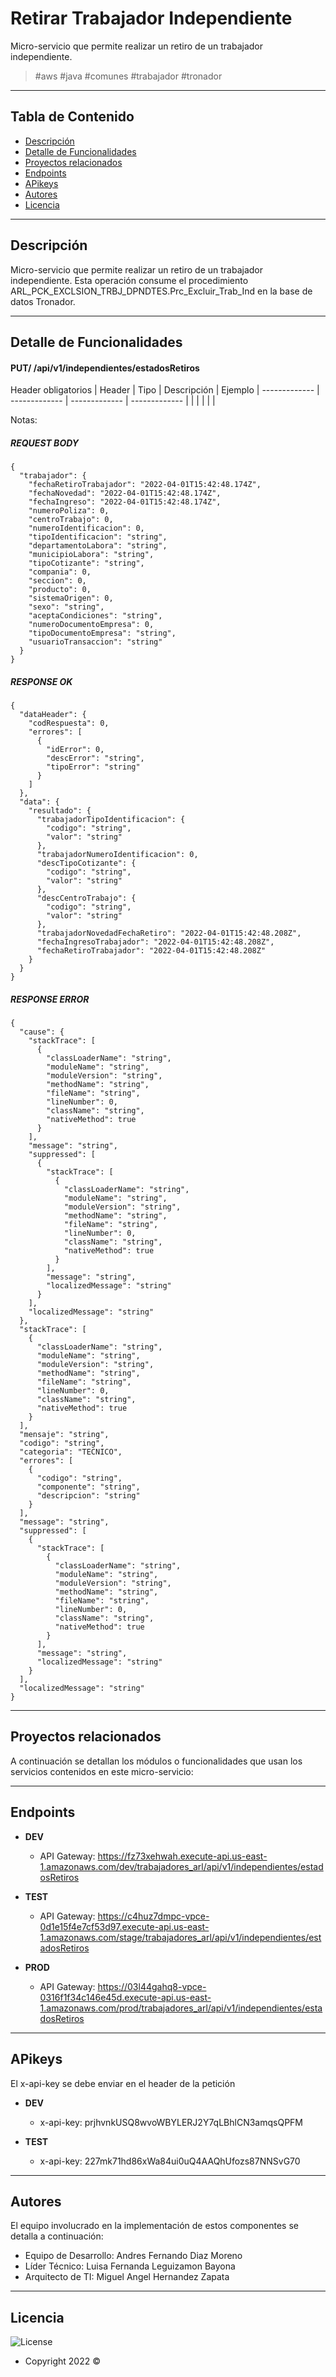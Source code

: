 # Retirar Trabajador Independiente

Micro-servicio que permite realizar un retiro de un trabajador independiente.

>  #aws #java #comunes #trabajador #tronador
---
## Tabla de Contenido

- [Descripción](#descripción)
- [Detalle de Funcionalidades](#detalle-de-funcionalidades)
- [Proyectos relacionados](#proyectos-relacionados)
- [Endpoints](#endpoints)
- [APikeys](#apikeys)
- [Autores](#autores)
- [Licencia](#licencia)
---

## Descripción

Micro-servicio que permite realizar un retiro de un trabajador independiente.
Esta operación consume el procedimiento ARL_PCK_EXCLSION_TRBJ_DPNDTES.Prc_Excluir_Trab_Ind en la base de datos Tronador.

---

## Detalle de Funcionalidades

#### PUT/ /api/v1/independientes/estadosRetiros

Header obligatorios
| Header | Tipo | Descripción | Ejemplo
| ------------- | ------------- | ------------- | ------------- |
|               |               |               |               |

Notas:

##### REQUEST BODY
```
{
  "trabajador": {
    "fechaRetiroTrabajador": "2022-04-01T15:42:48.174Z",
    "fechaNovedad": "2022-04-01T15:42:48.174Z",
    "fechaIngreso": "2022-04-01T15:42:48.174Z",
    "numeroPoliza": 0,
    "centroTrabajo": 0,
    "numeroIdentificacion": 0,
    "tipoIdentificacion": "string",
    "departamentoLabora": "string",
    "municipioLabora": "string",
    "tipoCotizante": "string",
    "compania": 0,
    "seccion": 0,
    "producto": 0,
    "sistemaOrigen": 0,
    "sexo": "string",
    "aceptaCondiciones": "string",
    "numeroDocumentoEmpresa": 0,
    "tipoDocumentoEmpresa": "string",
    "usuarioTransaccion": "string"
  }
}
```

##### RESPONSE OK
```
{
  "dataHeader": {
    "codRespuesta": 0,
    "errores": [
      {
        "idError": 0,
        "descError": "string",
        "tipoError": "string"
      }
    ]
  },
  "data": {
    "resultado": {
      "trabajadorTipoIdentificacion": {
        "codigo": "string",
        "valor": "string"
      },
      "trabajadorNumeroIdentificacion": 0,
      "descTipoCotizante": {
        "codigo": "string",
        "valor": "string"
      },
      "descCentroTrabajo": {
        "codigo": "string",
        "valor": "string"
      },
      "trabajadorNovedadFechaRetiro": "2022-04-01T15:42:48.208Z",
      "fechaIngresoTrabajador": "2022-04-01T15:42:48.208Z",
      "fechaRetiroTrabajador": "2022-04-01T15:42:48.208Z"
    }
  }
}
```

##### RESPONSE ERROR
```
{
  "cause": {
    "stackTrace": [
      {
        "classLoaderName": "string",
        "moduleName": "string",
        "moduleVersion": "string",
        "methodName": "string",
        "fileName": "string",
        "lineNumber": 0,
        "className": "string",
        "nativeMethod": true
      }
    ],
    "message": "string",
    "suppressed": [
      {
        "stackTrace": [
          {
            "classLoaderName": "string",
            "moduleName": "string",
            "moduleVersion": "string",
            "methodName": "string",
            "fileName": "string",
            "lineNumber": 0,
            "className": "string",
            "nativeMethod": true
          }
        ],
        "message": "string",
        "localizedMessage": "string"
      }
    ],
    "localizedMessage": "string"
  },
  "stackTrace": [
    {
      "classLoaderName": "string",
      "moduleName": "string",
      "moduleVersion": "string",
      "methodName": "string",
      "fileName": "string",
      "lineNumber": 0,
      "className": "string",
      "nativeMethod": true
    }
  ],
  "mensaje": "string",
  "codigo": "string",
  "categoria": "TECNICO",
  "errores": [
    {
      "codigo": "string",
      "componente": "string",
      "descripcion": "string"
    }
  ],
  "message": "string",
  "suppressed": [
    {
      "stackTrace": [
        {
          "classLoaderName": "string",
          "moduleName": "string",
          "moduleVersion": "string",
          "methodName": "string",
          "fileName": "string",
          "lineNumber": 0,
          "className": "string",
          "nativeMethod": true
        }
      ],
      "message": "string",
      "localizedMessage": "string"
    }
  ],
  "localizedMessage": "string"
}
```

---

## Proyectos relacionados

A continuación se detallan los módulos o funcionalidades que usan los servicios contenidos en este micro-servicio:


---
## Endpoints

- **DEV**
    - API Gateway: https://fz73xehwah.execute-api.us-east-1.amazonaws.com/dev/trabajadores_arl/api/v1/independientes/estadosRetiros

- **TEST**
    - API Gateway: https://c4huz7dmpc-vpce-0d1e15f4e7cf53d97.execute-api.us-east-1.amazonaws.com/stage/trabajadores_arl/api/v1/independientes/estadosRetiros

- **PROD**
    - API Gateway: https://03l44gahq8-vpce-0316f1f34c146e45d.execute-api.us-east-1.amazonaws.com/prod/trabajadores_arl/api/v1/independientes/estadosRetiros

---
## APikeys

El x-api-key se debe enviar en el header de la petición

- **DEV**
    - x-api-key: prjhvnkUSQ8wvoWBYLERJ2Y7qLBhlCN3amqsQPFM

- **TEST**
    - x-api-key: 227mk71hd86xWa84ui0uQ4AAQhUfozs87NNSvG70

---
## Autores

El equipo involucrado en la implementación de estos componentes se detalla a continuación:

- Equipo de Desarrollo: Andres Fernando Diaz Moreno
- Líder Técnico: Luisa Fernanda Leguizamon Bayona
- Arquitecto de TI: Miguel Angel Hernandez Zapata

---

## Licencia

![License](https://img.shields.io/badge/Licencia-Seguros%20Bolivar-green)
- Copyright 2022 ©